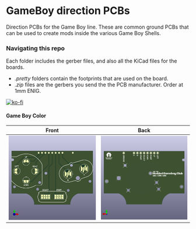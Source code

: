 # GameBoy direction PCBs
Direction PCBs for the Game Boy line. These are common ground PCBs that can be used to create mods inside the various Game Boy Shells.

### Navigating this repo
Each folder includes the gerber files, and also all the KiCad files for the boards.

- *.pretty* folders contain the footprints that are used on the board.
- *.zip* files are the gerbers you send the the PCB manufacturer. Order at 1mm ENIG.

[![ko-fi](https://ko-fi.com/img/githubbutton_sm.svg)](https://ko-fi.com/L4L12T33R)

#### Game Boy Color

| Front | Back |
|-------------| -----|
| ![gbcf](GBC_directional/GBC_directionalfront.png) | ![gbcb](GBC_directional/GBC_directionalfrontback.png) |

